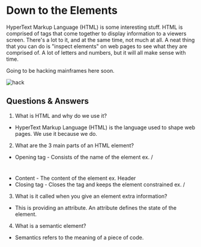# Down to the Elements
HyperText Markup Language (HTML) is some interesting stuff. HTML is comprised of tags that come together to display information to a viewers screen. There's a lot to it, and at the same time, not much at all. A neat thing that you can do is "inspect elements" on web pages to see what they are comprised of. A lot of letters and numbers, but it will all make sense with time.

Going to be hacking mainframes here soon.

![hack](https://pbs.twimg.com/media/El3bDQ5XUAEkEeH.jpg)


## Questions & Answers

1. What is HTML and why do we use it?
* HyperText Markup Language (HTML) is the language used to shape web pages. We use it because we do.

2. What are the 3 main parts of an HTML element?
* Opening tag - Consists of the name of the element ex. / <h1> 
* Content - The content of the element ex. Header
* Closing tag - Closes the tag and keeps the element constrained ex. /</h1>

3. What is it called when you give an element extra information?
* This is providing an attribute. An attribute defines the state of the element.

4. What is a semantic element?
* Semantics refers to the meaning of a piece of code.
